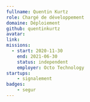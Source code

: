 ```yaml
---
fullname: Quentin Kurtz 
role: Chargé de développement
domaine: Déploiement
github: quentinkurtz
avatar:
link:
missions:
  - start: 2020-11-30
    end: 2021-06-30
    status: independent
    employer: Octo Technology
startups:
    - signalement
badges:
    - segur
---
```


